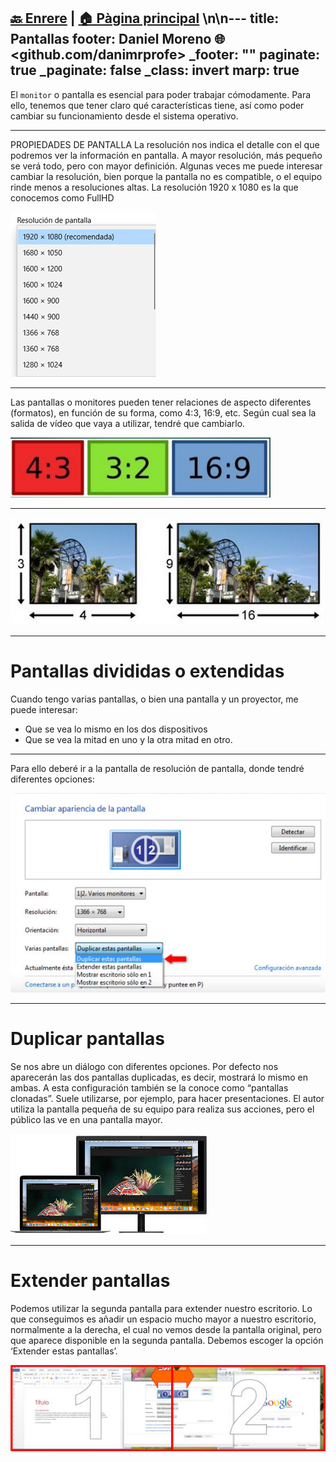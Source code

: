[🔙 Enrere](../) | [🏠 Pàgina principal](http://danimrprofe.github.io/apuntes/) \n\n---
title: Pantallas
footer: Daniel Moreno 🌐 <github.com/danimrprofe>
_footer: ""
paginate: true
_paginate: false
_class: invert
marp: true
---

El ``monitor`` o pantalla es esencial para poder trabajar cómodamente. Para ello, tenemos que tener claro qué características tiene, así como poder cambiar su funcionamiento desde el sistema operativo.

---

PROPIEDADES DE PANTALLA
La resolución nos indica el detalle con el que podremos ver la información en pantalla. A mayor resolución, más pequeño se verá todo, pero con mayor definición.
Algunas veces me puede interesar cambiar la resolución, bien porque la pantalla no es compatible, o el equipo rinde menos a resoluciones altas.
La resolución 1920 x 1080 es la que conocemos como FullHD

![](img/2023-03-18-15-04-22.png)

---
Las pantallas o monitores pueden tener relaciones de aspecto diferentes (formatos), en función de su forma, como 4:3, 16:9, etc. Según cual sea la salida de vídeo que vaya a utilizar, tendré que cambiarlo.

![](img/2023-03-18-15-04-08.png)

---

![](img/2023-03-18-15-03-59.png)

---

# Pantallas divididas o extendidas

Cuando tengo varias pantallas, o bien una pantalla y un proyector, me puede interesar:

- Que se vea lo mismo en los dos dispositivos
- Que se vea la mitad en uno y la otra mitad en otro.

---

Para ello deberé ir a la pantalla de resolución de pantalla, donde tendré diferentes opciones:

![](img/2023-03-18-15-03-50.png)

---

# Duplicar pantallas

Se nos abre un diálogo con diferentes opciones. Por defecto nos aparecerán las dos pantallas duplicadas, es decir, mostrará lo mismo en ambas. A esta configuración también se la conoce como “pantallas clonadas”.
Suele utilizarse, por ejemplo, para hacer presentaciones. El autor utiliza la pantalla pequeña de su equipo para realiza sus acciones, pero el público las ve en una pantalla mayor.

![](img/2023-03-18-15-03-42.png)

---

# Extender pantallas

Podemos utilizar la segunda pantalla para extender nuestro escritorio. Lo que conseguimos es añadir un espacio mucho mayor a nuestro escritorio, normalmente a la derecha, el cual no vemos desde la pantalla original, pero que aparece disponible en la segunda pantalla. Debemos escoger la opción ‘Extender estas pantallas’.

![](img/2023-03-18-15-03-36.png)
